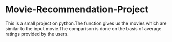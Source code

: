 # Movie-Recommendation-Project
This is a small project on python.The function gives us the movies which are similar to the input movie.The comparison is done on the basis of average ratings provided by the users.
